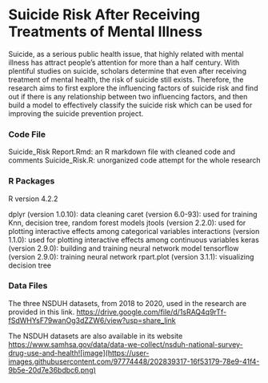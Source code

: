 # Suicide Risk After Receiving Treatments of Mental Illness

Suicide, as a serious public health issue, that highly related with mental illness has attract people’s attention for more than a half century. With plentiful studies on suicide, scholars determine that even after receiving treatment of mental health, the risk of suicide still exists. Therefore, the research aims to first explore the influencing factors of suicide risk and find out if there is any relationship between two influencing factors, and then build a model to effectively classify the suicide risk which can be used for improving the suicide prevention project.


### Code File
Suicide_Risk Report.Rmd: an R markdown file with cleaned code and comments
Suicide_Risk.R: unorganized code attempt for the whole research


### R Packages
R version 4.2.2

dplyr (version 1.0.10): data cleaning
caret (version 6.0-93): used for training Knn, decision tree, random forest models
jtools (version 2.2.0): used for plotting interactive effects among categorical variables
interactions (version 1.1.0): used for plotting interactive effects among continuous variables
keras (version 2.9.0): building and training neural network model
tensorflow (version 2.9.0): training neural network
rpart.plot (version 3.1.1): visualizing decision tree


### Data Files
The three NSDUH datasets, from 2018 to 2020, used in the research are provided in this link. https://drive.google.com/file/d/1sRAQ4q9rTf-fSdWHYsF79wanOg3dZZW6/view?usp=share_link

The NSDUH datasets are also available in its website https://www.samhsa.gov/data/data-we-collect/nsduh-national-survey-drug-use-and-health![image](https://user-images.githubusercontent.com/97774448/202839317-16f53179-78e9-41f4-9b5e-20d7e36bdbc6.png)

